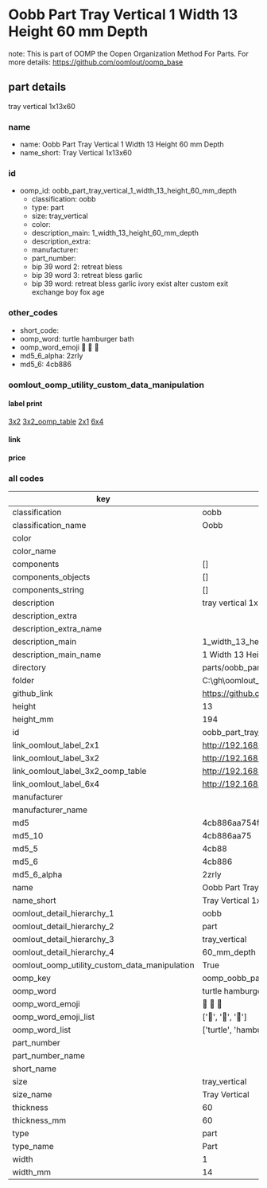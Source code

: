 # Oobb Part Tray Vertical 1 Width 13 Height 60 mm Depth  

note: This is part of OOMP the Oopen Organization Method For Parts. For more details: https://github.com/oomlout/oomp_base

##  part details
  



tray vertical 1x13x60



### name
* name: Oobb Part Tray Vertical 1 Width 13 Height 60 mm Depth
* name_short: Tray Vertical 1x13x60 
### id
* oomp_id: oobb_part_tray_vertical_1_width_13_height_60_mm_depth
  * classification: oobb
  * type: part
  * size: tray_vertical
  * color: 
  * description_main: 1_width_13_height_60_mm_depth
  * description_extra: 
  * manufacturer: 
  * part_number: 
  * bip 39 word 2: retreat bless
  * bip 39 word 3: retreat bless garlic
  * bip 39 word: retreat bless garlic ivory exist alter custom exit exchange boy fox age

### other_codes
* short_code: 
* oomp_word: turtle hamburger bath
* oomp_word_emoji :turtle: :hamburger: :bath:
* md5_6_alpha: 2zrly
* md5_6: 4cb886






### oomlout_oomp_utility_custom_data_manipulation
#### label print
[3x2](http://192.168.1.245:1112/?label=oomp%202zrly)
[3x2_oomp_table](http://192.168.1.108:1112/?label=oomp%202zrly)
[2x1](http://192.168.1.242:1112/?label=oomp%202zrly)
[6x4](http://192.168.1.55:1112/?label=oomp%202zrly)    

#### link

                              

#### price







### all codes 
| key | value |  
| --- | --- |  
| classification | oobb |  
| classification_name | Oobb |  
| color |  |  
| color_name |  |  
| components | [] |  
| components_objects | [] |  
| components_string | [] |  
| description | tray vertical 1x13x60 |  
| description_extra |  |  
| description_extra_name |  |  
| description_main | 1_width_13_height_60_mm_depth |  
| description_main_name | 1 Width 13 Height 60 mm Depth |  
| directory | parts/oobb_part_tray_vertical_1_width_13_height_60_mm_depth |  
| folder | C:\gh\oomlout_oobb_version_4_generated_parts\parts\oobb_part_tray_vertical_1_width_13_height_60_mm_depth |  
| github_link | https://github.com/oomlout/oomlout_oomp_part_src/tree/main/parts/oobb_part_tray_vertical_1_width_13_height_60_mm_depth |  
| height | 13 |  
| height_mm | 194 |  
| id | oobb_part_tray_vertical_1_width_13_height_60_mm_depth |  
| link_oomlout_label_2x1 | http://192.168.1.242:1112/?label=oomp%202zrly |  
| link_oomlout_label_3x2 | http://192.168.1.245:1112/?label=oomp%202zrly |  
| link_oomlout_label_3x2_oomp_table | http://192.168.1.108:1112/?label=oomp%202zrly |  
| link_oomlout_label_6x4 | http://192.168.1.55:1112/?label=oomp%202zrly |  
| manufacturer |  |  
| manufacturer_name |  |  
| md5 | 4cb886aa754fe6d01da7e76ebf85edc0 |  
| md5_10 | 4cb886aa75 |  
| md5_5 | 4cb88 |  
| md5_6 | 4cb886 |  
| md5_6_alpha | 2zrly |  
| name | Oobb Part Tray Vertical 1 Width 13 Height 60 mm Depth |  
| name_short | Tray Vertical 1x13x60  |  
| oomlout_detail_hierarchy_1 | oobb |  
| oomlout_detail_hierarchy_2 | part |  
| oomlout_detail_hierarchy_3 | tray_vertical |  
| oomlout_detail_hierarchy_4 | 60_mm_depth |  
| oomlout_oomp_utility_custom_data_manipulation | True |  
| oomp_key | oomp_oobb_part_tray_vertical_1_width_13_height_60_mm_depth |  
| oomp_word | turtle hamburger bath |  
| oomp_word_emoji | :turtle: :hamburger: :bath: |  
| oomp_word_emoji_list | [':turtle:', ':hamburger:', ':bath:'] |  
| oomp_word_list | ['turtle', 'hamburger', 'bath'] |  
| part_number |  |  
| part_number_name |  |  
| short_name |  |  
| size | tray_vertical |  
| size_name | Tray Vertical |  
| thickness | 60 |  
| thickness_mm | 60 |  
| type | part |  
| type_name | Part |  
| width | 1 |  
| width_mm | 14 |  
